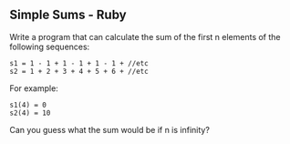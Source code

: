 ## Simple Sums - Ruby

Write a program that can calculate the sum of the first n elements of the following sequences:

```
s1 = 1 - 1 + 1 - 1 + 1 - 1 + //etc
s2 = 1 + 2 + 3 + 4 + 5 + 6 + //etc
```

For example:

```
s1(4) = 0
s2(4) = 10
```

Can you guess what the sum would be if n is infinity?